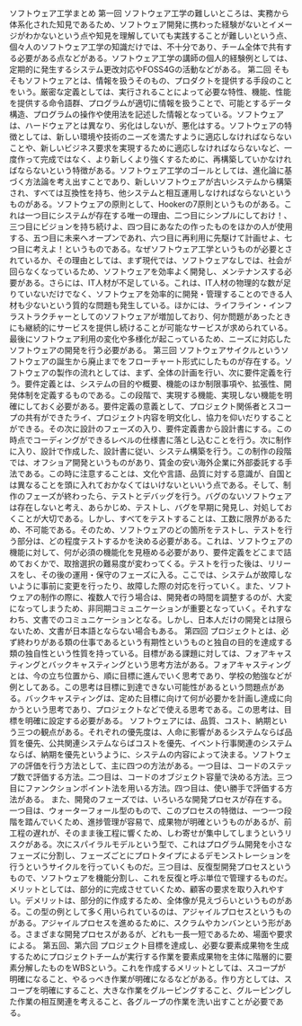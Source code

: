 ソフトウェア工学まとめ
第一回
ソフトウェア工学の難しいところは、実務から体系化された知見であるため、ソフトウェア開発に携わった経験がないとイメージがわかないという点や知見を理解していても実践することが難しいという点、個々人のソフトウェア工学の知識だけでは、不十分であり、チーム全体で共有する必要がある点などがある。ソフトウェア工学の講師の個人的経験例としては、定期的に発生するシステム更改対応やFOSS4Gの活動などがある。
第二回
そもそもソフトウェアとは、情報を扱うそのもの、プロダクトを提供する手段のことをいう。厳密な定義としては、実行されることによって必要な特性、機能、性能を提供する命令語群、プログラムが適切に情報を扱うことで、可能とするデータ構造、プログラムの操作や使用法を記述した情報となっている。ソフトウェアは、ハードウェアとは異なり、劣化はしないが、悪化はする。ソフトウェアの特徴としては、新しい環境や技術のニーズを満たすように適応しなければならないことや、新しいビジネス要求を実現するために適応しなければならないなど、一度作って完成ではなく、より新しくより強くするために、再構築していかなければならないという特徴がある。ソフトウェア工学のゴールとしては、進化論に基づく方法論を考え出すことであり、新しいソフトウェアが古いシステムから構築され、すべては互換性を持ち、他システムと相互運用しなければならないというものがある。ソフトウェアの原則として、Hookerの7原則というものがある。これは一つ目にシステムが存在する唯一の理由、二つ目にシンプルにしておけ！、三つ目にビジョンを持ち続けよ、四つ目にあなたの作ったものをほかの人が使用する、五つ目に未来へオープンであれ、六つ目に再利用に先駆けて計画せよ、七つ目に考えよ！というものである。なぜソフトウェア工学というものが必要とされているか、その理由としては、まず現代では、ソフトウェアなしでは、社会が回らなくなっているため、ソフトウェアを効率よく開発し、メンテナンスする必要がある。さらには、IT人材が不足している。これは、IT人材の物理的な数が足りていないだけでなく、ソフトウェアを効率的に開発・管理することのできる人材も少ないという質的な問題も発生している。ほかには、ライフライン・インフラストラクチャーとしてのソフトウェアが増加しており、何か問題があったときにも継続的にサービスを提供し続けることが可能なサービスが求められている。最後にソフトウェア利用の変化や多様化が起こっているため、ニーズに対応したソフトウェアの開発を行う必要がある。
第三回
ソフトウェアサイクルというソフトウェアの誕生から廃止までをフローチャート形式にしたものが存在する。ソフトウェアの製作の流れとしては、まず、全体の計画を行い、次に要件定義を行う。要件定義とは、システムの目的や概要、機能のほか制限事項や、拡張性、開発体制を定義するものである。この段階で、実現する機能、実現しない機能を明確にしておく必要がある。要件定義の意義として、プロジェクト関係者とスコープの共有ができたライ、プロジェクト内容を明文化し、協力を仰いだりすることができる。その次に設計のフェーズの入り、要件定義書から設計書にする。この時点でコーディングができるレベルの仕様書に落とし込むことを行う。次に制作に入り、設計で作成した、設計書に従い、システム構築を行う。この制作の段階では、オフショア開発というものがあり、賃金の安い海外企業に外部委託する手法である。この時に注意することは、文化や言語、品質に対する意識が、自国とは異なることを頭に入れておかなくてはいけないといいう点である。そして、制作のフェーズが終わったら、テストとデバッグを行う。バグのないソフトウェアは存在しないと考え、あらかじめ、テストし、バグを早期に発見し、対処しておくことが大切である。しかし、すべてをテストすることは、工数に限界があるため、不可能である。そのため、ソフトウェアのどの箇所をテストし、テストを行う部分は、どの程度テストするかを決める必要がある。これは、ソフトウェアの機能に対して、何が必須の機能化を見極める必要があり、要件定義をどこまで詰めておくかで、取捨選択の難易度が変わってくる。テストを行った後は、リリースをし、その後の運用・保守のフェーズに入る。ここでは、システムが故障しないように事前に変更を行ったり、故障した際の対応を行っていく。また、ソフトウェアの制作の際に、複数人で行う場合は、開発者の時間を調整するのが、大変になってしまうため、非同期コミュニケーションが重要となっていく。それすなわち、文書でのコミュニケーションとなる。しかし、日本人だけの開発とは限らないため、文書が日本語とならない場合もある。
第四回
プロジェクトとは、必ず終わりがある類の仕事であるという有期性というものと独自の目的を達成する類の独自性という性質を持っている。目標がある課題に対しては、フォアキャスティングとバックキャスティングという思考方法がある。フォアキャスティングとは、今の立ち位置から、順に目標に進んでいく思考であり、学校の勉強などが例としてある。この思考は目標に到達できない可能性があるという問題点がある。バックキャスティングは、定めた目標に向けて何が必要かを計画し達成に向かうという思考であり、プロジェクトなどで使える思考である。この思考は、目標を明確に設定する必要がある。
ソフトウェアには、品質、コスト、納期という三つの観点がある。それぞれの優先度は、人命に影響があるシステムならば品質を優先、公共関連システムならばコストを優先、イベント行事関連のシステムならば、納期を優先というように、システムの内容によって決まる。ソフトウェアの評価を行う方法として、主に四つの方法がある。一つ目は、コードのステップ数で評価する方法。二つ目は、コードのオブジェクト容量で決める方法。三つ目にファンクションポイント法を用いる方法。四つ目は、使い勝手で評価する方法がある。
また、開発のフェーズでは、いろいろな開発プロセスが存在する。一つ目は、ウォーターフォール型のもので、このプロセスの特徴は、一つ一つ段階を踏んでいくため、進捗管理が容易で、成果物が明確というものがあるが、前工程の遅れが、そのまま後工程に響くため、しわ寄せが集中してしまうというリスクがある。次にスパイラルモデルという型で、これはプログラム開発を小さなフェーズに分割し、フェーズごとにプロトタイプによるデモンストレーションを行うというサイクルを行っていくものだ。三つ目は、反復型開発プロセスというもので、ソフトウェアを機能分割し、これを反復と呼ぶ単位で管理するものだ。メリットとしては、部分的に完成させていくため、顧客の要求を取り入れやすい。デメリットは、部分的に作成するため、全体像が見えづらいというものがある。この型の例として多く用いられているのは、アジャイルプロセスというものがある。アジャイルプロセスを進めるために、スクラムやカンバンという形がある。さまざまな開発プロセスがあるが、どれも一長一短であるため、場面や要求による。
第五回、第六回
プロジェクト目標を達成し、必要な要素成果物を生成するためにプロジェクトチームが実行する作業を要素成果物を主体に階層的に要素分解したものをWBSという。これを作成するメリットとしては、スコープが明確になること、やるっべき作業が明確になるなどがある。作り方としては、スコープを明確にすること、大きな作業をグルーピングすること、グルーピングした作業の相互関連を考えること、各グループの作業を洗い出すことが必要である。